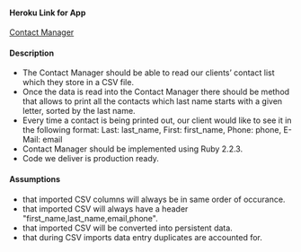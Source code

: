 #### Heroku Link for App
[Contact Manager]()

#### Description
- The Contact Manager should be able to read our clients’ contact list which they store in a CSV file.
- Once the data is read into the Contact Manager there should be method that allows to print all the contacts which last name starts with a given letter, sorted by the last name.
- Every time a contact is being printed out, our client would like to see it in the following format:
Last: last_name, First: first_name, Phone: phone,  E-Mail: email
- Contact Manager should be implemented using Ruby 2.2.3.
- Code we deliver is production ready.


#### Assumptions
- that imported CSV columns will always be in same order of occurance.
- that imported CSV will always have a header "first_name,last_name,email,phone".
- that imported CSV will be converted into persistent data.
- that during CSV imports data entry duplicates are accounted for.




